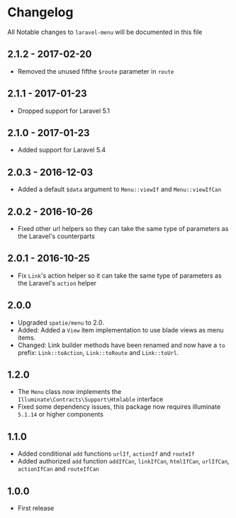 # Changelog

All Notable changes to `laravel-menu` will be documented in this file

## 2.1.2 - 2017-02-20

- Removed the unused fifthe `$route` parameter in `route`

## 2.1.1 - 2017-01-23

- Dropped support for Laravel 5.1

## 2.1.0 - 2017-01-23

- Added support for Laravel 5.4

## 2.0.3 - 2016-12-03

- Added a default `$data` argument to `Menu::viewIf` and `Menu::viewIfCan`

## 2.0.2 - 2016-10-26

- Fixed other url helpers so they can take the same type of parameters as the Laravel's counterparts

## 2.0.1 - 2016-10-25

- Fix `Link`'s action helper so it can take the same type of parameters as the Laravel's `action` helper

## 2.0.0

- Upgraded `spatie/menu` to 2.0.
- Added: Added a `View` item implementation to use blade views as menu items.
- Changed: Link builder methods have been renamed and now have a `to` prefix: `Link::toAction`, `Link::toRoute` and `Link::toUrl`.

## 1.2.0
- The `Menu` class now implements the `Illuminate\Contracts\Support\Htmlable` interface
- Fixed some dependency issues, this package now requires illuminate `5.1.14` or higher components

## 1.1.0
- Added conditional `add` functions `urlIf`, `actionIf` and `routeIf`
- Added authorized `add` function `addIfCan`, `linkIfCan`, `htmlIfCan`, `urlIfCan`, `actionIfCan` and `routeIfCan`

## 1.0.0
- First release
